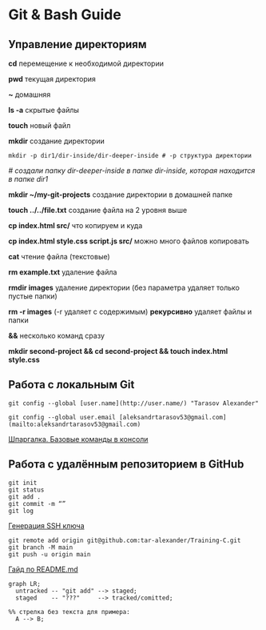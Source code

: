 # Git & Bash Guide

## Управление директориям

**cd** перемещение к необходимой директории

**pwd** текущая директория

**~** домашняя

**ls -a** скрытые файлы

**touch** новый файл

**mkdir** создание директории

```
mkdir -p dir1/dir-inside/dir-deeper-inside # -p структура директории
```

*# создали папку dir-deeper-inside в папке dir-inside, которая находится в папке dir1*

**mkdir ~/my-git-projects** создание директории в домашней папке

**touch ../../file.txt** создание файла на 2 уровня выше

**cp index.html src/** что копируем и куда

**cp index.html style.css script.js src/** можно много файлов копировать

**cat** чтение файла (текстовые)

**rm example.txt** удаление файла

**rmdir images** удаление директории (без параметра удаляет только пустые папки)

**rm -r images** (-r удаляет с содержимым) **рекурсивно** удаляет файлы и папки

**&&** несколько команд сразу

**mkdir second-project && cd second-project && touch index.html style.css**

## Работа с локальным Git

```
git config --global [user.name](http://user.name/) "Tarasov Alexander"

git config --global user.email [aleksandrtarasov53@gmail.com](mailto:aleksandrtarasov53@gmail.com)
```

[Шпаргалка. Базовые команды в консоли](https://practicum.yandex.ru/trainer/git-basics/lesson/fe0bcd71-f592-423b-bb81-27c37a6a115b/)

## Работа с удалённым репозиторием в GitHub

```
git init
git status
git add .
git commit -m “”
git log
```

[Генерация SSH ключа](https://practicum.yandex.ru/trainer/git-basics/lesson/42435683-0922-4231-bfb4-d7d32d61f50a/)

```
git remote add origin git@github.com:tar-alexander/Training-C.git
git branch -M main
git push -u origin main
```

[Гайд по README.md](https://practicum.yandex.ru/trainer/git-basics/lesson/c6b9607c-e8bc-4446-89f9-c74522c3492f/)

```mermaid
graph LR;
  untracked -- "git add" --> staged;
  staged    -- "???"     --> tracked/comitted;

%% стрелка без текста для примера: 
  A --> B;
```
